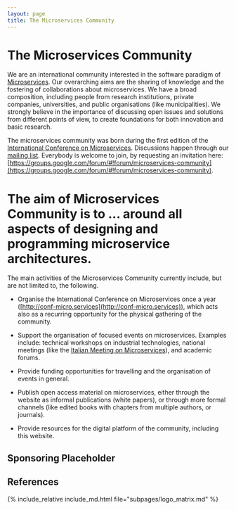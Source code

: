 ```yaml
---
layout: page
title: The Microservices Community
---
```


# The Microservices Community

We are an international community interested in the software paradigm of [Microservices](https://en.wikipedia.org/wiki/Microservices). Our overarching aims are the sharing of knowledge and the fostering of collaborations about microservices. We have a broad composition, including people from research institutions, private companies, universities, and public organisations (like municipalities). We strongly believe in the importance of discussing open issues and solutions from different points of view, to create foundations for both innovation and basic research.

The microservices community was born during the first edition of the [International Conference on Microservices](http://conf-micro.services). Discussions happen through our [mailing list](https://groups.google.com/forum/#!forum/microservices-community). Everybody is welcome to join, by requesting an invitation here: [https://groups.google.com/forum/#!forum/microservices-community](https://groups.google.com/forum/#!forum/microservices-community).

# The aim of Microservices Community is to ... around all aspects of designing and programming microservice architectures.

The main activities of the Microservices Community currently include, but are not limited to, the following.

- Organise the International Conference on Microservices once a year ([http://conf-micro.services](http://conf-micro.services)), which acts also as a recurring opportunity for the physical gathering of the community.

- Support the organisation of focused events on microservices. Examples include: technical workshops on industrial technologies, national meetings (like the [Italian Meeting on Microservices](http://www.italianasoftware.com/mom2016_eng.html)), and academic forums.

- Provide funding opportunities for travelling and the organisation of events in general.

- Publish open access material on microservices, either through the website as informal publications (white papers), or through more formal channels (like edited books with chapters from multiple authors, or journals).

- Provide resources for the digital platform of the community, including this website.


## Sponsoring Placeholder

## References

  {% include_relative include_md.html file="subpages/logo_matrix.md" %}
